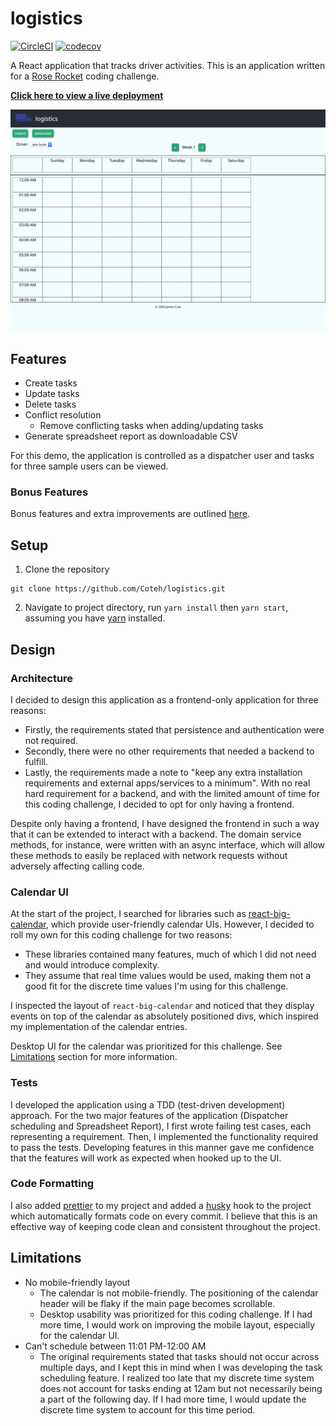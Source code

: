 # logistics

[![CircleCI](https://circleci.com/gh/Coteh/logistics.svg?style=shield)](https://circleci.com/gh/Coteh/logistics)
[![codecov](https://codecov.io/gh/Coteh/logistics/branch/master/graph/badge.svg)](https://codecov.io/gh/Coteh/logistics)

A React application that tracks driver activities. This is an application written for a [Rose Rocket](https://www.roserocket.com/) coding challenge.

**[Click here to view a live deployment](https://quirky-poincare-d4268e.netlify.app/)**

![Screenshot](screenshot.png 'Preview Screenshot')

## Features

- Create tasks
- Update tasks
- Delete tasks
- Conflict resolution
  - Remove conflicting tasks when adding/updating tasks
- Generate spreadsheet report as downloadable CSV

For this demo, the application is controlled as a dispatcher user and tasks for three sample users can be viewed.

### Bonus Features

Bonus features and extra improvements are outlined [here](FEATURES.md).

## Setup

1. Clone the repository

```
git clone https://github.com/Coteh/logistics.git
```

2. Navigate to project directory, run `yarn install` then `yarn start`, assuming you have [yarn](https://yarnpkg.com/) installed.

## Design

### Architecture

I decided to design this application as a frontend-only application for three reasons:

- Firstly, the requirements stated that persistence and authentication were not required.
- Secondly, there were no other requirements that needed a backend to fulfill.
- Lastly, the requirements made a note to "keep any extra installation requirements and external apps/services to a minimum". With no real hard requirement for a backend, and with the limited amount of time for this coding challenge, I decided to opt for only having a frontend.

Despite only having a frontend, I have designed the frontend in such a way that it can be extended to interact with a backend. The domain service methods, for instance, were written with an async interface, which will allow these methods to easily be replaced with network requests without adversely affecting calling code.

### Calendar UI

At the start of the project, I searched for libraries such as [react-big-calendar](https://github.com/jquense/react-big-calendar), which provide user-friendly calendar UIs. However, I decided to roll my own for this coding challenge for two reasons:

- These libraries contained many features, much of which I did not need and would introduce complexity.
- They assume that real time values would be used, making them not a good fit for the discrete time values I'm using for this challenge.

I inspected the layout of `react-big-calendar` and noticed that they display events on top of the calendar as absolutely positioned divs, which inspired my implementation of the calendar entries.

Desktop UI for the calendar was prioritized for this challenge. See [Limitations](#Limitations) section for more information.

### Tests

I developed the application using a TDD (test-driven development) approach. For the two major features of the application (Dispatcher scheduling and Spreadsheet Report), I first wrote failing test cases, each representing a requirement. Then, I implemented the functionality required to pass the tests. Developing features in this manner gave me confidence that the features will work as expected when hooked up to the UI.

### Code Formatting

I also added [prettier](https://prettier.io/) to my project and added a [husky](https://github.com/typicode/husky) hook to the project which automatically formats code on every commit. I believe that this is an effective way of keeping code clean and consistent throughout the project.

## Limitations

- No mobile-friendly layout
  - The calendar is not mobile-friendly. The positioning of the calendar header will be flaky if the main page becomes scrollable.
  - Desktop usability was prioritized for this coding challenge. If I had more time, I would work on improving the mobile layout, especially for the calendar UI.
- Can't schedule between 11:01 PM-12:00 AM
  - The original requirements stated that tasks should not occur across multiple days, and I kept this in mind when I was developing the task scheduling feature. I realized too late that my discrete time system does not account for tasks ending at 12am but not necessarily being a part of the following day. If I had more time, I would update the discrete time system to account for this time period.
